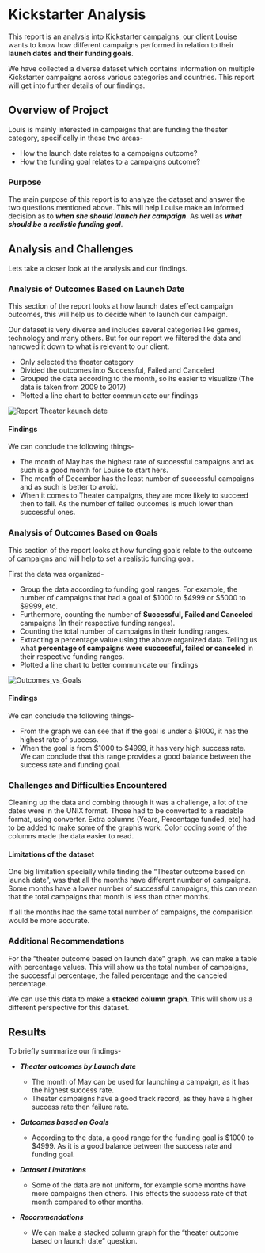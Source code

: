 # Kickstarter Analysis
This report is an analysis into Kickstarter campaigns, our client Louise wants to know how different campaigns performed in relation to their **launch dates and their funding goals**.

We have collected a diverse dataset which contains information on multiple Kickstarter campaigns across various categories and countries. This report will get into further details of our findings.

## Overview of Project
Louis is mainly interested in campaigns that are funding the theater category, specifically in these two areas-
* How the launch date relates to a campaigns outcome?
* How the funding goal relates to a campaigns outcome?

### Purpose
The main purpose of this report is to analyze the dataset and answer the two questions mentioned above. This will help Louise make an informed decision as to ***when she should launch her campaign***. As well as ***what should be a realistic funding goal***. 

## Analysis and Challenges
Lets take a closer look at the analysis and our findings.

### Analysis of Outcomes Based on Launch Date

This section of the report looks at how launch dates effect campaign outcomes, this will help us to decide when to launch our campaign.

Our dataset is very diverse and includes several categories like games, technology and many others. But for our report we filtered the data and narrowed it down to what is relevant to our client.
* Only selected the theater category
* Divided the outcomes into Successful, Failed and Canceled
* Grouped the data according to the month, so its easier to visualize (The data is taken from 2009 to 2017)
* Plotted a line chart to better communicate our findings

![Report Theater kaunch date](https://user-images.githubusercontent.com/93144225/140406578-4f6dbe86-8854-427f-86dd-4a5addb19f7c.png)

#### Findings
We can conclude the following things-
* The month of May has the highest rate of successful campaigns and as such is a good month for Louise to start hers.
* The month of December has the least number of successful campaigns and as such is better to avoid.
* When it comes to Theater campaigns, they are more likely to succeed then to fail. As the number of failed outcomes is much lower than successful ones.

### Analysis of Outcomes Based on Goals

This section of the report looks at how funding goals relate to the outcome of campaigns and will help to set a realistic funding goal.

First the data was organized-
* Group the data according to funding goal ranges. For example, the number of campaigns that had a goal of $1000 to $4999 or $5000 to $9999, etc.
* Furthermore, counting the number of **Successful, Failed and Canceled** campaigns (In their respective funding ranges).
* Counting the total number of campaigns in their funding ranges.
* Extracting a percentage value using the above organized data. Telling us what **percentage of campaigns were successful, failed or canceled** in their respective funding ranges.
* Plotted a line chart to better communicate our findings

![Outcomes_vs_Goals](https://user-images.githubusercontent.com/93144225/140429306-684be928-010c-4f6b-9e7c-99aa418bae5c.png)

#### Findings
We can conclude the following things-
* From the graph we can see that if the goal is under a $1000, it has the highest rate of success.
* When the goal is from $1000 to $4999, it has very high success rate. We can conclude that this range provides a good balance between the success rate and funding goal.

### Challenges and Difficulties Encountered

Cleaning up the data and combing through it was a challenge, a lot of the dates were in the UNIX format. Those had to be converted to a readable format, using converter. Extra columns (Years, Percentage funded, etc) had to be added to make some of the graph’s work. Color coding some of the columns made the data easier to read.

#### Limitations of the dataset

One big limitation specially while finding the “Theater outcome based on launch date”, was that all the months have different number of campaigns. Some months have a lower number of successful campaigns, this can mean that the total campaigns that month is less than other months.

If all the months had the same total number of campaigns, the comparision would be more accurate.

### Additional Recommendations

For the “theater outcome based on launch date” graph, we can make a table with percentage values. This will show us the total number of campaigns, the successful percentage, the failed percentage and the canceled percentage.

We can use this data to make a **stacked column graph**. This will show us a different perspective for this dataset. 

## Results

To briefly summarize our findings-
* _**Theater outcomes by Launch date**_
  * The month of May can be used for launching a campaign, as it has the highest success rate.
  * Theater campaigns have a good track record, as they have a higher success rate then failure rate.

* _**Outcomes based on Goals**_
  * According to the data, a good range for the funding goal is $1000 to $4999. As it is a good balance between the success rate and funding goal.

* _**Dataset Limitations**_
  * Some of the data are not uniform, for example some months have more campaigns then others. This effects the success rate of that month compared to other months.
  
* _**Recommendations**_
  * We can make a stacked column graph for the “theater outcome based on launch date” question.
